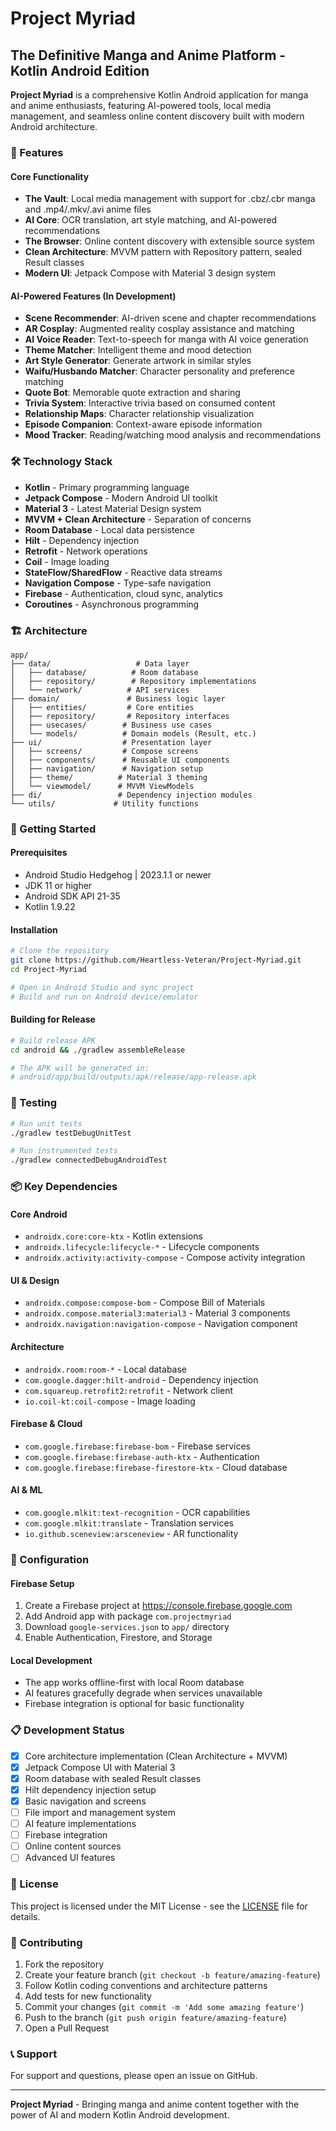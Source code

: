 # Project Myriad
## The Definitive Manga and Anime Platform - Kotlin Android Edition

**Project Myriad** is a comprehensive Kotlin Android application for manga and anime enthusiasts, featuring AI-powered tools, local media management, and seamless online content discovery built with modern Android architecture.

### 🚀 Features

#### Core Functionality
- **The Vault**: Local media management with support for .cbz/.cbr manga and .mp4/.mkv/.avi anime files
- **AI Core**: OCR translation, art style matching, and AI-powered recommendations
- **The Browser**: Online content discovery with extensible source system
- **Clean Architecture**: MVVM pattern with Repository pattern, sealed Result classes
- **Modern UI**: Jetpack Compose with Material 3 design system

#### AI-Powered Features (In Development)
- **Scene Recommender**: AI-driven scene and chapter recommendations
- **AR Cosplay**: Augmented reality cosplay assistance and matching
- **AI Voice Reader**: Text-to-speech for manga with AI voice generation
- **Theme Matcher**: Intelligent theme and mood detection
- **Art Style Generator**: Generate artwork in similar styles
- **Waifu/Husbando Matcher**: Character personality and preference matching
- **Quote Bot**: Memorable quote extraction and sharing
- **Trivia System**: Interactive trivia based on consumed content
- **Relationship Maps**: Character relationship visualization
- **Episode Companion**: Context-aware episode information
- **Mood Tracker**: Reading/watching mood analysis and recommendations

### 🛠️ Technology Stack

- **Kotlin** - Primary programming language
- **Jetpack Compose** - Modern Android UI toolkit
- **Material 3** - Latest Material Design system
- **MVVM + Clean Architecture** - Separation of concerns
- **Room Database** - Local data persistence
- **Hilt** - Dependency injection
- **Retrofit** - Network operations
- **Coil** - Image loading
- **StateFlow/SharedFlow** - Reactive data streams
- **Navigation Compose** - Type-safe navigation
- **Firebase** - Authentication, cloud sync, analytics
- **Coroutines** - Asynchronous programming

### 🏗️ Architecture

```
app/
├── data/                   # Data layer
│   ├── database/          # Room database
│   ├── repository/        # Repository implementations
│   └── network/          # API services
├── domain/               # Business logic layer
│   ├── entities/         # Core entities
│   ├── repository/       # Repository interfaces
│   ├── usecases/        # Business use cases
│   └── models/          # Domain models (Result, etc.)
├── ui/                  # Presentation layer
│   ├── screens/         # Compose screens
│   ├── components/      # Reusable UI components
│   ├── navigation/      # Navigation setup
│   ├── theme/          # Material 3 theming
│   └── viewmodel/      # MVVM ViewModels
├── di/                 # Dependency injection modules
└── utils/             # Utility functions
```

### 🚀 Getting Started

#### Prerequisites
- Android Studio Hedgehog | 2023.1.1 or newer
- JDK 11 or higher
- Android SDK API 21-35
- Kotlin 1.9.22

#### Installation
```bash
# Clone the repository
git clone https://github.com/Heartless-Veteran/Project-Myriad.git
cd Project-Myriad

# Open in Android Studio and sync project
# Build and run on Android device/emulator
```

#### Building for Release
```bash
# Build release APK
cd android && ./gradlew assembleRelease

# The APK will be generated in:
# android/app/build/outputs/apk/release/app-release.apk
```

### 🧪 Testing
```bash
# Run unit tests
./gradlew testDebugUnitTest

# Run instrumented tests
./gradlew connectedDebugAndroidTest
```

### 📦 Key Dependencies

#### Core Android
- `androidx.core:core-ktx` - Kotlin extensions
- `androidx.lifecycle:lifecycle-*` - Lifecycle components
- `androidx.activity:activity-compose` - Compose activity integration

#### UI & Design
- `androidx.compose:compose-bom` - Compose Bill of Materials
- `androidx.compose.material3:material3` - Material 3 components
- `androidx.navigation:navigation-compose` - Navigation component

#### Architecture
- `androidx.room:room-*` - Local database
- `com.google.dagger:hilt-android` - Dependency injection
- `com.squareup.retrofit2:retrofit` - Network client
- `io.coil-kt:coil-compose` - Image loading

#### Firebase & Cloud
- `com.google.firebase:firebase-bom` - Firebase services
- `com.google.firebase:firebase-auth-ktx` - Authentication
- `com.google.firebase:firebase-firestore-ktx` - Cloud database

#### AI & ML
- `com.google.mlkit:text-recognition` - OCR capabilities
- `com.google.mlkit:translate` - Translation services
- `io.github.sceneview:arsceneview` - AR functionality

### 🔧 Configuration

#### Firebase Setup
1. Create a Firebase project at https://console.firebase.google.com
2. Add Android app with package `com.projectmyriad`
3. Download `google-services.json` to `app/` directory
4. Enable Authentication, Firestore, and Storage

#### Local Development
- The app works offline-first with local Room database
- AI features gracefully degrade when services unavailable
- Firebase integration is optional for basic functionality

### 📋 Development Status

- [x] Core architecture implementation (Clean Architecture + MVVM)
- [x] Jetpack Compose UI with Material 3
- [x] Room database with sealed Result classes
- [x] Hilt dependency injection setup
- [x] Basic navigation and screens
- [ ] File import and management system
- [ ] AI feature implementations
- [ ] Firebase integration
- [ ] Online content sources
- [ ] Advanced UI features

### 📄 License

This project is licensed under the MIT License - see the [LICENSE](LICENSE) file for details.

### 🤝 Contributing

1. Fork the repository
2. Create your feature branch (`git checkout -b feature/amazing-feature`)
3. Follow Kotlin coding conventions and architecture patterns
4. Add tests for new functionality
5. Commit your changes (`git commit -m 'Add some amazing feature'`)
6. Push to the branch (`git push origin feature/amazing-feature`)
7. Open a Pull Request

### 📞 Support

For support and questions, please open an issue on GitHub.

---

**Project Myriad** - Bringing manga and anime content together with the power of AI and modern Kotlin Android development.